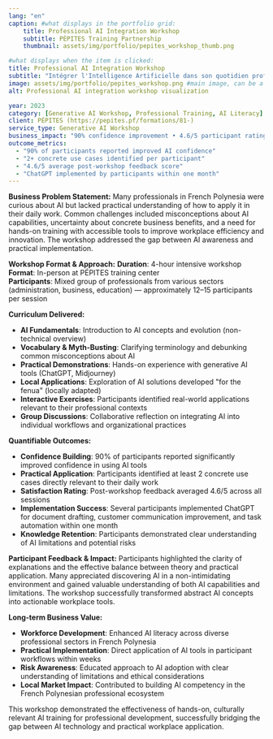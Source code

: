 ```yaml
---
lang: "en"
caption: #what displays in the portfolio grid:
    title: Professional AI Integration Workshop
    subtitle: PÉPITES Training Partnership
    thumbnail: assets/img/portfolio/pepites_workshop_thumb.png

#what displays when the item is clicked:
title: Professional AI Integration Workshop
subtitle: "Intégrer l'Intelligence Artificielle dans son quotidien professionnel"
image: assets/img/portfolio/pepites_workshop.png #main image, can be a link or a file in assets/img/portfolio
alt: Professional AI integration workshop visualization

year: 2023
category: [Generative AI Workshop, Professional Training, AI Literacy]
client: PÉPITES (https://pepites.pf/formations/81-)
service_type: Generative AI Workshop
business_impact: "90% confidence improvement • 4.6/5 participant rating • Practical AI implementation in 30 days"
outcome_metrics:
  - "90% of participants reported improved AI confidence"
  - "2+ concrete use cases identified per participant"
  - "4.6/5 average post-workshop feedback score"
  - "ChatGPT implemented by participants within one month"
---
```


**Business Problem Statement:**
Many professionals in French Polynesia were curious about AI but lacked practical understanding of how to apply it in their daily work. Common challenges included misconceptions about AI capabilities, uncertainty about concrete business benefits, and a need for hands-on training with accessible tools to improve workplace efficiency and innovation. The workshop addressed the gap between AI awareness and practical implementation.

**Workshop Format & Approach:**
**Duration**: 4-hour intensive workshop  
**Format**: In-person at PÉPITES training center  
**Participants**: Mixed group of professionals from various sectors (administration, business, education) — approximately 12–15 participants per session  

**Curriculum Delivered:**
- **AI Fundamentals**: Introduction to AI concepts and evolution (non-technical overview)
- **Vocabulary & Myth-Busting**: Clarifying terminology and debunking common misconceptions about AI
- **Practical Demonstrations**: Hands-on experience with generative AI tools (ChatGPT, Midjourney)
- **Local Applications**: Exploration of AI solutions developed "for the fenua" (locally adapted)
- **Interactive Exercises**: Participants identified real-world applications relevant to their professional contexts
- **Group Discussions**: Collaborative reflection on integrating AI into individual workflows and organizational practices

**Quantifiable Outcomes:**
- **Confidence Building**: 90% of participants reported significantly improved confidence in using AI tools
- **Practical Application**: Participants identified at least 2 concrete use cases directly relevant to their daily work
- **Satisfaction Rating**: Post-workshop feedback averaged 4.6/5 across all sessions
- **Implementation Success**: Several participants implemented ChatGPT for document drafting, customer communication improvement, and task automation within one month
- **Knowledge Retention**: Participants demonstrated clear understanding of AI limitations and potential risks

**Participant Feedback & Impact:**
Participants highlighted the clarity of explanations and the effective balance between theory and practical application. Many appreciated discovering AI in a non-intimidating environment and gained valuable understanding of both AI capabilities and limitations. The workshop successfully transformed abstract AI concepts into actionable workplace tools.

**Long-term Business Value:**
- **Workforce Development**: Enhanced AI literacy across diverse professional sectors in French Polynesia
- **Practical Implementation**: Direct application of AI tools in participant workflows within weeks
- **Risk Awareness**: Educated approach to AI adoption with clear understanding of limitations and ethical considerations
- **Local Market Impact**: Contributed to building AI competency in the French Polynesian professional ecosystem

This workshop demonstrated the effectiveness of hands-on, culturally relevant AI training for professional development, successfully bridging the gap between AI technology and practical workplace application.